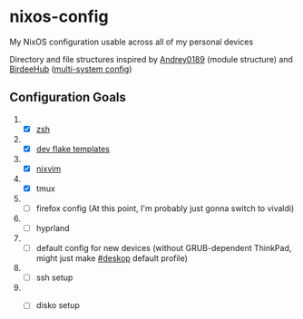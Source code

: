 # nixos-config

My NixOS configuration usable across all of my personal devices

Directory and file structures inspired by [Andrey0189](https://github.com/Andrey0189/nixos-config) (module structure) and [BirdeeHub](https://github.com/BirdeeHub/birdeeSystems) ([multi-system config](https://github.com/BirdeeHub/birdeeSystems/blob/582fe0c1123395c8cc0aa3a1bf6dfa3ce65dcfbb/flake.nix#L91-L115))

## Configuration Goals
1. - [X] [zsh](https://github.com/Kogara13/nixos-config/blob/da80d281ffc67a0841aab6b052765cc6d39cf6eb/common/homes/zsh.nix)
2. - [X] [dev flake templates](https://github.com/Kogara13/templates)
3. - [X] [nixvim](https://github.com/Kogara13/nixvim-config)
4. - [X] tmux
5. - [ ] firefox config (At this point, I'm probably just gonna switch to vivaldi)
6. - [ ] hyprland
7. - [ ] default config for new devices (without GRUB-dependent ThinkPad, might just make [#deskop](https://github.com/Kogara13/nixos-config/blob/970424fcda80fa6128d60b8ba4a1359767ba2e6d/flake.nix#L26C2-L40C9) default profile)
8. - [ ] ssh setup
9. - [ ] disko setup


  
   
